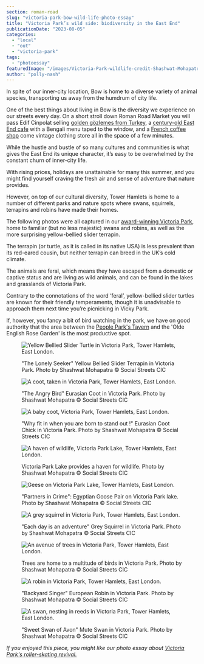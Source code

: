```yaml
---
section: roman-road
slug: "victoria-park-bow-wild-life-photo-essay"
title: "Victoria Park’s wild side: biodiversity in the East End"
publicationDate: "2023-08-05"
categories: 
  - "local"
  - "out"
  - "victoria-park"
tags: 
  - "photoessay"
featuredImage: "/images/Victoria-Park-wildlife-credit-Shashwat-Mohapatra-6.jpg"
author: "polly-nash"
---
```


In spite of our inner-city location, Bow is home to a diverse variety of animal species, transporting us away from the humdrum of city life.

One of the best things about living in Bow is the diversity we experience on our streets every day. On a short stroll down Roman Road Market you will pass Edif Cinpolat selling [golden gözlemes from Turkey](https://romanroadlondon.com/gozleme-street-food-market-stall/), a [century-old East End cafe](https://romanroadlondon.com/randolfis-cafe-interview/) with a Bengali menu taped to the window, and a [French coffee shop](https://romanroadlondon.com/coffee-fripes-cafe-open/) come vintage clothing store all in the space of a few minutes. 

While the hustle and bustle of so many cultures and communities is what gives the East End its unique character, it’s easy to be overwhelmed by the constant churn of inner-city life.

With rising prices, holidays are unattainable for many this summer, and you might find yourself craving the fresh air and sense of adventure that nature provides. 

However, on top of our cultural diversity, Tower Hamlets is home to a number of different parks and nature spots where swans, squirrels, terrapins and robins have made their homes. 

The following photos were all captured in our [award-winning Victoria Park](https://romanroadlondon.com/victoria-park-east-london-bow/), home to familiar (but no less majestic) swans and robins, as well as the more surprising yellow-bellied slider terrapin. 

The terrapin (or turtle, as it is called in its native USA) is less prevalent than its red-eared cousin, but neither terrapin can breed in the UK’s cold climate. 

The animals are feral, which means they have escaped from a domestic or captive status and are living as wild animals, and can be found in the lakes and grasslands of Victoria Park. 

Contrary to the connotations of the word ‘feral’, yellow-bellied slider turtles are known for their friendly temperaments, though it is unadvisable to approach them next time you’re picnicking in Vicky Park. 

If, however, you fancy a bit of bird watching in the park, we have on good authority that the area between the [People Park's Tavern](https://romanroadlondon.com/best-pubs-victoria-park-east-london/) and the 'Olde English Rose Garden' is the most productive spot.

<figure>

![Yellow Bellied Slider Turtle in Victoria Park, Tower Hamlets, East London.](/images/Victoria-Park-wildlife-credit-Shashwat-Mohapatra-7-1024x683.jpg)

<figcaption>

"The Lonely Seeker" Yellow Bellied Slider Terrapin in Victoria Park. Photo by Shashwat Mohapatra © Social Streets CIC

</figcaption>

</figure>

<figure>

![A coot, taken in Victoria Park, Tower Hamlets, East London.](/images/Victoria-Park-wildlife-credit-Shashwat-Mohapatra-4.jpg)

<figcaption>

"The Angry Bird" Eurasian Coot in Victoria Park. Photo by Shashwat Mohapatra © Social Streets CIC

</figcaption>

</figure>

<figure>

![A baby coot, Victoria Park, Tower Hamlets, East London.](/images/Victoria-Park-wildlife-credit-Shashwat-Mohapatra-3-1024x1118.jpg)

<figcaption>

"Why fit in when you are born to stand out !" Eurasian Coot Chick in Victoria Park. Photo by Shashwat Mohapatra © Social Streets CIC

</figcaption>

</figure>

<figure>

![A haven of wildlife, Victoria Park Lake, Tower Hamlets, East London.](/images/Victoria-Park-wildlife-credit-Shashwat-Mohapatra-10-1024x683.jpg)

<figcaption>

Victoria Park Lake provides a haven for wildlife. Photo by Shashwat Mohapatra © Social Streets CIC

</figcaption>

</figure>

<figure>

![Geese on Victoria Park Lake, Tower Hamlets, East London.](/images/Victoria-Park-wildlife-credit-Shashwat-Mohapatra-6-1024x683.jpg)

<figcaption>

"Partners in Crime": Egyptian Goose Pair on Victoria Park lake. Photo by Shashwat Mohapatra © Social Streets CIC

</figcaption>

</figure>

<figure>

![A grey squirrel in Victoria Park, Tower Hamlets, East London.](/images/Victoria-Park-wildlife-credit-Shashwat-Mohapatra-8-1024x683.jpg)

<figcaption>

"Each day is an adventure" Grey Squirrel in Victoria Park. Photo by Shashwat Mohapatra © Social Streets CIC

</figcaption>

</figure>

<figure>

![An avenue of trees in Victoria Park, Tower Hamlets, East London.](/images/Victoria-Park-wildlife-credit-Shashwat-Mohapatra-13-1024x683.jpg)

<figcaption>

Trees are home to a multitude of birds in Victoria Park. Photo by Shashwat Mohapatra © Social Streets CIC

</figcaption>

</figure>

<figure>

![A robin in Victoria Park, Tower Hamlets, East London.](/images/Victoria-Park-wildlife-credit-Shashwat-Mohapatra-9-1024x683.jpg)

<figcaption>

"Backyard Singer" European Robin in Victoria Park. Photo by Shashwat Mohapatra © Social Streets CIC

</figcaption>

</figure>

<figure>

![A swan, nesting in reeds in Victoria Park, Tower Hamlets, East London.](/images/Victoria-Park-wildlife-credit-Shashwat-Mohapatra-5.jpg)

<figcaption>

"Sweet Swan of Avon" Mute Swan in Victoria Park. Photo by Shashwat Mohapatra © Social Streets CIC

</figcaption>

</figure>

_If you enjoyed this piece, you might like our photo essay about [Victoria Park's roller-skating revival.](https://romanroadlondon.com/roller-skating-victoria-park-photoessay/)_


